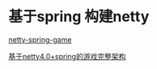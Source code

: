 # 基于spring 构建netty

[netty-spring-game](https://github.com/pofuchenzhou/netty-spring-game.git)

[基于netty4.0+spring的游戏完整架构](http://cpjsjxy.iteye.com/blog/2155673)